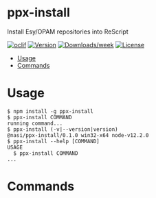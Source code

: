 ppx-install
=================

Install Esy/OPAM repositories into ReScript

[![oclif](https://img.shields.io/badge/cli-oclif-brightgreen.svg)](https://oclif.io)
[![Version](https://img.shields.io/npm/v/@nasi/ppx-install.svg)](https://npmjs.org/package/@nasi/ppx-install)
[![Downloads/week](https://img.shields.io/npm/dw/@nasi/ppx-install.svg)](https://npmjs.org/package/@nasi/ppx-install)
[![License](https://img.shields.io/npm/l/@nasi/ppx-install.svg)](https://github.com/diaozheng999/ppx-install/blob/master/package.json)

<!-- toc -->
* [Usage](#usage)
* [Commands](#commands)
<!-- tocstop -->
# Usage
<!-- usage -->
```sh-session
$ npm install -g ppx-install
$ ppx-install COMMAND
running command...
$ ppx-install (-v|--version|version)
@nasi/ppx-install/0.1.0 win32-x64 node-v12.2.0
$ ppx-install --help [COMMAND]
USAGE
  $ ppx-install COMMAND
...
```
<!-- usagestop -->
# Commands
<!-- commands -->

<!-- commandsstop -->
